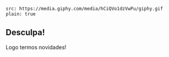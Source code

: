 ```image
src: https://media.giphy.com/media/hCiQVo1dzVwPu/giphy.gif
plain: true
```

## Desculpa!

Logo termos novidades!
